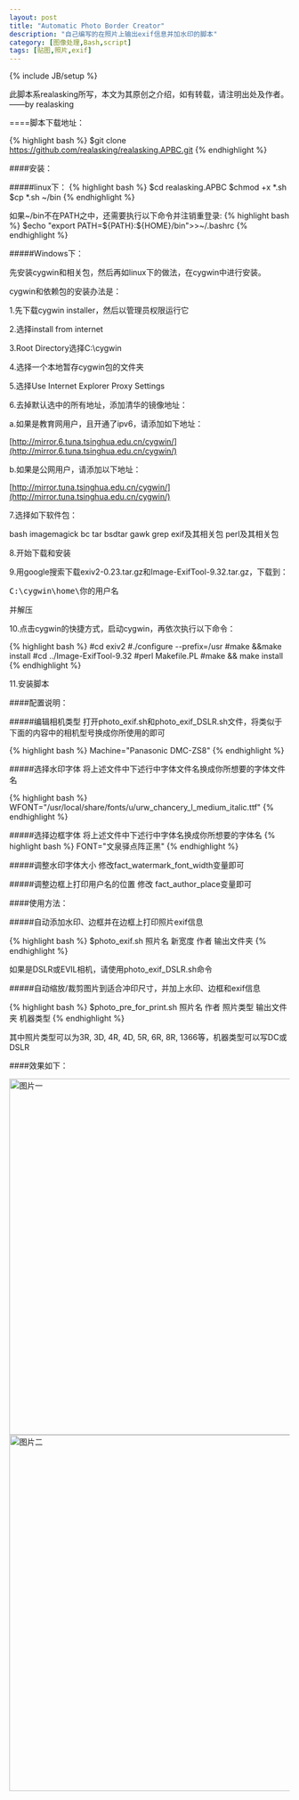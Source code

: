 ```yaml
---
layout: post
title: "Automatic Photo Border Creator"
description: "自己编写的在照片上输出exif信息并加水印的脚本"
category: [图像处理,Bash,script]
tags: [贴图,照片,exif]
---
```

{% include JB/setup %}

此脚本系realasking所写，本文为其原创之介绍，如有转载，请注明出处及作者。
——by realasking

====脚本下载地址：

{% highlight bash %}
$git clone https://github.com/realasking/realasking.APBC.git
{% endhighlight %}

####安装：

#####linux下：
{% highlight bash %}
$cd realasking.APBC 
$chmod +x *.sh
$cp *.sh ~/bin 
{% endhighlight %}

如果~/bin不在PATH之中，还需要执行以下命令并注销重登录:
{% highlight bash %}
$echo "export PATH=${PATH}:${HOME}/bin">>~/.bashrc
{% endhighlight %}

#####Windows下：

先安装cygwin和相关包，然后再如linux下的做法，在cygwin中进行安装。

cygwin和依赖包的安装办法是：

1.先下载cygwin installer，然后以管理员权限运行它

2.选择install from internet

3.Root Directory选择C:\cygwin

4.选择一个本地暂存cygwin包的文件夹

5.选择Use Internet Explorer Proxy Settings

6.去掉默认选中的所有地址，添加清华的镜像地址：

a.如果是教育网用户，且开通了ipv6，请添加如下地址：

[http://mirror.6.tuna.tsinghua.edu.cn/cygwin/](http://mirror.6.tuna.tsinghua.edu.cn/cygwin/)

b.如果是公网用户，请添加以下地址：

[http://mirror.tuna.tsinghua.edu.cn/cygwin/](http://mirror.tuna.tsinghua.edu.cn/cygwin/)

7.选择如下软件包：

bash imagemagick bc tar bsdtar gawk grep exif及其相关包 perl及其相关包

8.开始下载和安装

9.用google搜索下载exiv2-0.23.tar.gz和Image-ExifTool-9.32.tar.gz，下载到：

<pre>
C:\cygwin\home\你的用户名
</pre>

并解压

10.点击cygwin的快捷方式，启动cygwin，再依次执行以下命令：

{% highlight bash %}
#cd exiv2
#./configure --prefix=/usr
#make &&make install
#cd ../Image-ExifTool-9.32
#perl Makefile.PL
#make && make install
{% endhighlight %}

11.安装脚本

####配置说明：

#####编辑相机类型
打开photo_exif.sh和photo_exif_DSLR.sh文件，将类似于下面的内容中的相机型号换成你所使用的即可

{% highlight bash %}
Machine="Panasonic DMC-ZS8" 
{% endhighlight %}

#####选择水印字体
将上述文件中下述行中字体文件名换成你所想要的字体文件名

{% highlight bash %}
WFONT="/usr/local/share/fonts/u/urw_chancery_l_medium_italic.ttf" 
{% endhighlight %}

#####选择边框字体
将上述文件中下述行中字体名换成你所想要的字体名
{% highlight bash %}
FONT="文泉驿点阵正黑" 
{% endhighlight %}

#####调整水印字体大小
修改fact_watermark_font_width变量即可

#####调整边框上打印用户名的位置
修改 fact_author_place变量即可

####使用方法：

#####自动添加水印、边框并在边框上打印照片exif信息

{% highlight bash %}
$photo_exif.sh 照片名 新宽度 作者 输出文件夹
{% endhighlight %}

如果是DSLR或EVIL相机，请使用photo_exif_DSLR.sh命令

#####自动缩放/裁剪图片到适合冲印尺寸，并加上水印、边框和exif信息

{% highlight bash %}
$photo_pre_for_print.sh 照片名 作者 照片类型 输出文件夹 机器类型
{% endhighlight %}

其中照片类型可以为3R, 3D, 4R, 4D, 5R, 6R, 8R, 1366等，机器类型可以写DC或DSLR

####效果如下：

<img src="http://realasking.github.io/assets/pics/s_800_P1000565.jpg" alt="图片一" title="图片测试一" width="640" align="middle" />

<img src="http://i1296.photobucket.com/albums/ag3/realasking/s_800_P1000569_zps193c2aa8.jpg" alt="图片二" title="图片测试二" width="640" align="middle" />


